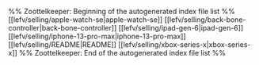 %% Zoottelkeeper: Beginning of the autogenerated index file list  %%
 [[lefv/selling/apple-watch-se|apple-watch-se]]
 [[lefv/selling/back-bone-controller|back-bone-controller]]
 [[lefv/selling/ipad-gen-6|ipad-gen-6]]
 [[lefv/selling/iphone-13-pro-max|iphone-13-pro-max]]
 [[lefv/selling/README|README]]
 [[lefv/selling/xbox-series-x|xbox-series-x]]
%% Zoottelkeeper: End of the autogenerated index file list  %%
